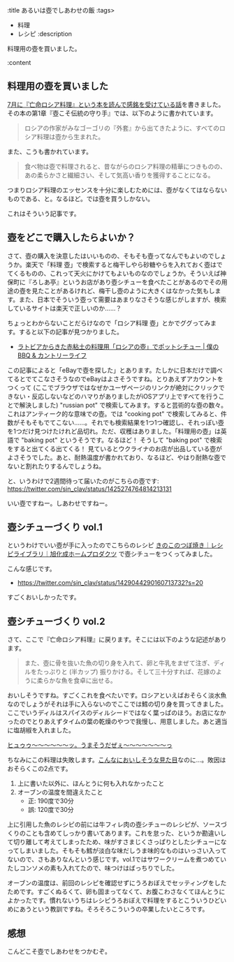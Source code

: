 :title あるいは壺でしあわせの飯
:tags>
- 料理
- レシピ
:description

料理用の壺を買いました。

:content

## 料理用の壺を買いました

[7月に『亡命ロシア料理』という本を読んで感銘を受けている話](https://t-sin.github.io/diary/2021-07-25-back-to-the-chicken.html)を書きました。その本の第1章『壺こそ伝統の守り手』では、以下のように書かれています。

> ロシアの作家がみなゴーゴリの『外套』から出てきたように、すべてのロシア料理は壺から生まれた。

また、こうも書かれています。

> 食べ物は壺で料理されると、昔ながらのロシア料理の精華につきものの、あの柔らかさと繊細さい、そして気高い香りを獲得することになる。

つまりロシア料理のエッセンスを十分に楽しむためには、壺がなくてはならないものである、と。なるほど。では壺を買うしかない。

これはそういう記事です。

## 壺をどこで購入したらよいか？

さて、壺の購入を決意したはいいものの、そもそも壺ってなんでもよいのでしょうか。楽天で「料理 壺」で検索すると梅干しやら砂糖やらを入れておく壺はでてくるものの、これって天火にかけてもよいものなのでしょうか。そういえば神保町に『ろしあ亭』というお店があり壺シチューを食べたことがあるのでその用途の壺を見たことがあるけれど、梅干し壺のように大きくはなかった気もします。また、日本でそういう壺って需要はあまりなさそうな感じがしますが、検索しているサイトは楽天で正しいのか……？

ちょっとわからないことだらけなので「ロシア料理 壺」とかでググってみます。すると以下の記事が見つかりました。

- [ラトビアからきた赤粘土の料理用「ロシアの壺」でポットシチュー | 僕のBBQ & カントリーライフ](https://bbq-eldorado.com/potstew/)

この記事によると「eBayで壺を探した」とあります。たしかに日本だけで調べてるとでてこなさそうなのでeBayはよさそうですね。とりあえずアカウントをつくって (ここでブラウザではなぜかユーザページのリンクが絶対にクリックできない・反応しないなどのハマりがありましたがiOSアプリ上ですべてを行うことで解決しました) "russian pot" で検索してみます。すると芸術的な壺の数々。これはアンティーク的な意味での壺。では "cooking pot" で検索してみると、件数がそもそもでてこない……。それでも検索結果を1つ1つ確認し、それっぽい壺を1つだけ見つけたけれど品切れ。ただ、収穫はありました。「料理用の壺」は英語で "baking pot" というそうです。なるほど！ そうして "baking pot" で検索をすると出てくる出てくる！ 見ているとウクライナのお店が出品している壺がよさそうでした。あと、耐熱温度が書かれており、なるほど、やはり耐熱な壺でないと割れたりするんでしょうね。

と、いうわけで2週間待って届いたのがこちらの壺です: <https://twitter.com/sin_clav/status/1425274764814213131>

いい壺ですねー。しあわせですねー。

## 壺シチューづくり vol.1

というわけでいい壺が手に入ったのでこちらのレシピ [きのこのつぼ焼き｜レシピライブラリ｜旭化成ホームプロダクツ](https://ahp-recipe.jp/sheet.php?recipe=341) で壺シチューをつくってみました。

こんな感じです。

- <https://twitter.com/sin_clav/status/1429044290160713732?s=20>

すごくおいしかったです。

## 壺シチューづくり vol.2

さて、ここで『亡命ロシア料理』に戻ります。そこには以下のような記述があります。

> また、壺に骨を抜いた魚の切り身を入れて、卵と牛乳をまぜて注ぎ、ディルをたっぷりと (半カップ) 振りかける。そして三十分すれば、花嫁のように柔らかな魚を食卓に出せる。

おいしそうですね。すごくこれを食べたいです。ロシアといえばおそらく淡水魚なのでしょうがそれは手に入らないのでここでは鱈の切り身を買ってきました。ここでいうディルはスパイスのディルシードではなく葉っぱのほう。お店になかったのでとりあえずタイムの葉の乾燥のやつで我慢し、用意しました。あと適当に塩胡椒を入れました。

[ヒュゥゥ〜〜〜〜〜〜ッ。うまそうだぜぇ〜〜〜〜〜〜〜っ](https://twitter.com/sin_clav/status/1442052027253592068?s=20)

ちなみにこの料理は失敗します。[こんなにおいしそうな見た目](https://twitter.com/sin_clav/status/1442092706692427782?s=20)なのに…。敗因はおそらくこの2点です。

1. 上に書いた以外に、ほんとうに何も入れなかったこと
2. オーブンの温度を間違えたこと
    - 正: 190度で30分
    - 誤: 120度で30分

上に引用した魚のレシピの前には牛フィレ肉の壺シチューのレシピが、ソースづくりのことも含めてしっかり書いてあります。これを怠った、というか勘違いして切り離して考えてしまったため、味がすさまじくさっぱりとしたシチューになってしまいました。そもそも鱈が淡白な味だしうま味的なものはいっさい入ってないので、さもありなんという感じです。vol.1ではサワークリームを煮つめていたしコンソメの素も入れてたので、味つけはばっちりでした。

オーブンの温度は、前回のレシピを確認せずにうろおぼえでセッティングをしたためです。すごくぬるくて、卵も固まってなくて、お腹こわさなくてほんとうによかったです。慣れないうちはレシピうろおぼえで料理をするとこういうひどいめにあうという教訓ですね。そろそろこういうの卒業したいところです。

## 感想

こんどこそ壺でしあわせをつかむぞ。
